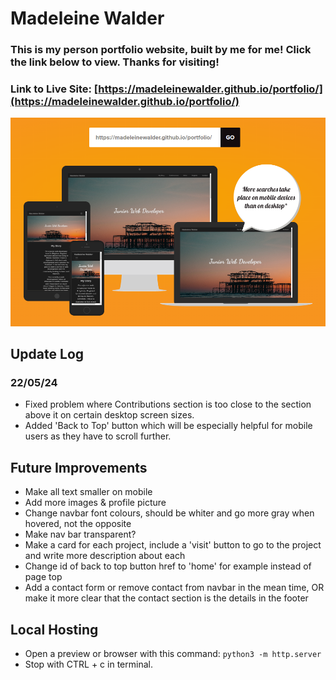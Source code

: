 # Madeleine Walder

### This is my person portfolio website, built by me for me! Click the link below to view. Thanks for visiting!

### Link to Live Site: [https://madeleinewalder.github.io/portfolio/](https://madeleinewalder.github.io/portfolio/)

![Finished website on different devices](portfolio.png)

## Update Log

### 22/05/24
- Fixed problem where Contributions section is too close to the section above it on certain desktop screen sizes.
- Added 'Back to Top' button which will be especially helpful for mobile users as they have to scroll further.


## Future Improvements
- Make all text smaller on mobile
- Add more images & profile picture
- Change navbar font colours, should be whiter and go more gray when hovered, not the opposite
- Make nav bar transparent?
- Make a card for each project, include a 'visit' button to go to the project and write more description about each
- Change id of back to top button href to 'home' for example instead of page top
- Add a contact form or remove contact from navbar in the mean time, OR make it more clear that the contact section is the details in the footer


## Local Hosting

- Open a preview or browser with this command: ```python3 -m http.server```
- Stop with CTRL + c in terminal.
